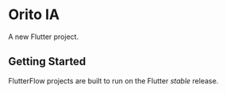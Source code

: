 # Orito IA

A new Flutter project.

## Getting Started

FlutterFlow projects are built to run on the Flutter _stable_ release.
